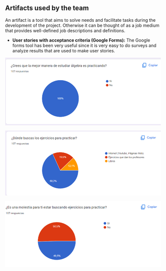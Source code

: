 ## Artifacts used by the team
An artifact is a tool that aims to solve needs and facilitate tasks during the development of the project. Otherwise it can be thought of as a job medium that provides well-defined job descriptions and definitions.
+ **User stories with acceptance criteria (Google Forms):** The Google forms tool has been very useful since it is very easy to do surveys and analyze results that are used to make user stories.  

![alt text](https://github.com/CesarHuertaUADY/Proyecto_Fundamentos_IS/blob/First-Deadline/Artifacts/Forms/Question_1.png)

![alt text](https://github.com/CesarHuertaUADY/Proyecto_Fundamentos_IS/blob/First-Deadline/Artifacts/Forms/Question_2.png)

![alt text](https://github.com/CesarHuertaUADY/Proyecto_Fundamentos_IS/blob/First-Deadline/Artifacts/Forms/Question_3.png)
